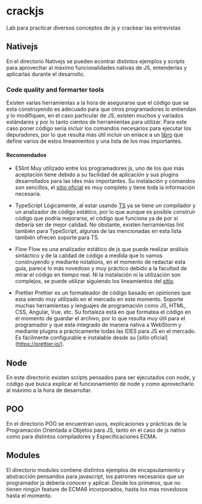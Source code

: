 # crackjs
Lab para practicar diversos conceptos de js y crackear las entrevistas

## Nativejs
En el directorio Nativejs se pueden econtrar distintos ejemplos y scripts para aprovechar al máximo funcionalidades nativas de JS, entenderlas y aplicarlas durante el desarrollo.

### Code quality and formarter tools
Existen varias herramientas a la hora de asegurarse que el código que se esta construyendo es adecuado para que otros programadores lo entiendan y lo modifiquen, en el caso particular de JS, existen muchos y variados estándares y por lo tanto cientos de herramientas para utilizar.
Para este caso poner código sería incluir los comandos necesarios para ejecutar los depuradores, por lo que resulta más útil incluir un enlace a un [libro](https://github.com/ryanmcdermott/clean-code-javascript) que define varios de estos lineamientos y una lista de los mas importantes.

#### Recomendados

* ESlint
Muy utilizado entre los programadores js, uno de los que más aceptación tiene debido a su facilidad de aplicación y sus plugins desarrollados para las ides más importantes. Su instalación y comandos son sencillos, el [sitio oficial](https://eslint.org/) es muy completo y tiene toda la información necesaria.

* TypeScript
Lógicamente, al estar usando [TS](https://www.typescriptlang.org/) ya se tiene un compilador y un analizador de código estático, por lo que aunque es posible construir código que podría mejorarse, el código que funciona ya de por sí debería ser de mejor calidad. No obstante, existen herramientas lint también para TypeScript, algunas de las mencionadas en esta lista también ofrecen soporte para TS.

* Flow
 Flow es una analizador estático de js que puede realizar análisis sintáctico y de la calidad de código a medida que  lo vamos construyendo y mediante notations, en el momento de redactar esta guía, parece lo más novedoso y muy práctico debido a la facultad de mirar el código en tiempo real. Ni la instalación ni la utilización son complejos, se puede utilizar siguiendo los lineamientos del [sitio](https://www.typescriptlang.org/).

* Prettier
Prettier es un formateador de código basado en opiniones que esta siendo muy utilizado en el mercado en este momento. Soporte muchas herramientas y lenguajes de programación como JS, HTML, CSS, Angular, Vue, etc.
Su fortaleza está en que formatea el código en el momento de guardar el archivo, por lo que resulta muy útil para el programador y que esta integrado de manera nativa a WebStorm y mediante plugins a prácticamente todas las IDES para JS en el mercado. Es fácilmente configurable e instalable desde su [sitio oficial] (https://prettier.io/).

## Node
En este directorio existen scripts pensados para ser ejecutados con node, y código que busca explicar el funcionamiento de node y como aprovecharlo al máximo a la hora de desarrollar.

## POO
En el directorio POO se encuentran usos, explicaciones y prácticas de la Programación Orientada a Objetos para JS, tanto en el caso de js nativo como para distintos compiladores y Especificaciones ECMA.

## Modules
El directorio modules contiene distintos ejemplos de encapsulamiento y abstracción pensandos para javascript, los patrones necesarios que un programador js debería conocer y aplicar. Desde los primeros, que no tienen ningún feature de ECMA6 incorporados, hasta los mas novedosos hasta el momento.
